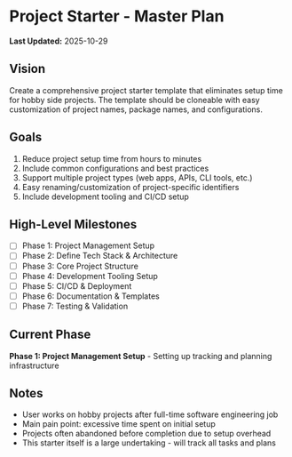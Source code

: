 # Project Starter - Master Plan

**Last Updated:** 2025-10-29

## Vision

Create a comprehensive project starter template that eliminates setup time for hobby side projects. The template should be cloneable with easy customization of project names, package names, and configurations.

## Goals

1. Reduce project setup time from hours to minutes
2. Include common configurations and best practices
3. Support multiple project types (web apps, APIs, CLI tools, etc.)
4. Easy renaming/customization of project-specific identifiers
5. Include development tooling and CI/CD setup

## High-Level Milestones

- [ ] Phase 1: Project Management Setup
- [ ] Phase 2: Define Tech Stack & Architecture
- [ ] Phase 3: Core Project Structure
- [ ] Phase 4: Development Tooling Setup
- [ ] Phase 5: CI/CD & Deployment
- [ ] Phase 6: Documentation & Templates
- [ ] Phase 7: Testing & Validation

## Current Phase

**Phase 1: Project Management Setup** - Setting up tracking and planning infrastructure

## Notes

- User works on hobby projects after full-time software engineering job
- Main pain point: excessive time spent on initial setup
- Projects often abandoned before completion due to setup overhead
- This starter itself is a large undertaking - will track all tasks and plans
